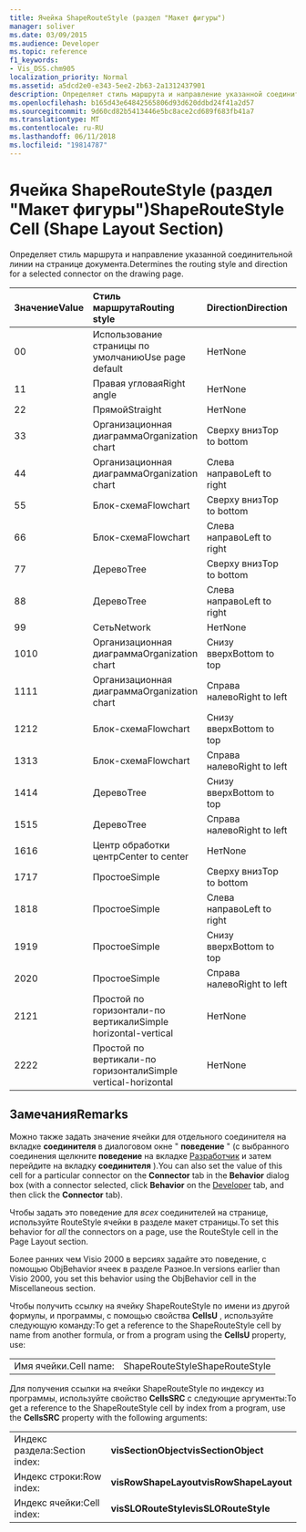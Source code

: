 ```yaml
---
title: Ячейка ShapeRouteStyle (раздел "Макет фигуры")
manager: soliver
ms.date: 03/09/2015
ms.audience: Developer
ms.topic: reference
f1_keywords:
- Vis_DSS.chm905
localization_priority: Normal
ms.assetid: a5dcd2e0-e343-5ee2-2b63-2a1312437901
description: Определяет стиль маршрута и направление указанной соединительной линии на странице документа.
ms.openlocfilehash: b165d43e64842565806d93d620ddbd24f41a2d57
ms.sourcegitcommit: 9d60cd82b5413446e5bc8ace2cd689f683fb41a7
ms.translationtype: MT
ms.contentlocale: ru-RU
ms.lasthandoff: 06/11/2018
ms.locfileid: "19814787"
---
```

# <a name="shaperoutestyle-cell-shape-layout-section"></a><span data-ttu-id="745c4-103">Ячейка ShapeRouteStyle (раздел "Макет фигуры")</span><span class="sxs-lookup"><span data-stu-id="745c4-103">ShapeRouteStyle Cell (Shape Layout Section)</span></span>

<span data-ttu-id="745c4-104">Определяет стиль маршрута и направление указанной соединительной линии на странице документа.</span><span class="sxs-lookup"><span data-stu-id="745c4-104">Determines the routing style and direction for a selected connector on the drawing page.</span></span>
  
|<span data-ttu-id="745c4-105">**Значение**</span><span class="sxs-lookup"><span data-stu-id="745c4-105">**Value**</span></span>|<span data-ttu-id="745c4-106">**Стиль маршрута**</span><span class="sxs-lookup"><span data-stu-id="745c4-106">**Routing style**</span></span>|<span data-ttu-id="745c4-107">**Direction**</span><span class="sxs-lookup"><span data-stu-id="745c4-107">**Direction**</span></span>|<span data-ttu-id="745c4-108">**Константа автоматизации**</span><span class="sxs-lookup"><span data-stu-id="745c4-108">**Automation constant**</span></span>|
|:-----|:-----|:-----|:-----|
|<span data-ttu-id="745c4-109">0</span><span class="sxs-lookup"><span data-stu-id="745c4-109">0</span></span>  <br/> |<span data-ttu-id="745c4-110">Использование страницы по умолчанию</span><span class="sxs-lookup"><span data-stu-id="745c4-110">Use page default</span></span>  <br/> |<span data-ttu-id="745c4-111">Нет</span><span class="sxs-lookup"><span data-stu-id="745c4-111">None</span></span>  <br/> |<span data-ttu-id="745c4-112">**visLORouteDefault**</span><span class="sxs-lookup"><span data-stu-id="745c4-112">**visLORouteDefault**</span></span> <br/> |
|<span data-ttu-id="745c4-113">1</span><span class="sxs-lookup"><span data-stu-id="745c4-113">1</span></span>  <br/> |<span data-ttu-id="745c4-114">Правая угловая</span><span class="sxs-lookup"><span data-stu-id="745c4-114">Right angle</span></span>  <br/> |<span data-ttu-id="745c4-115">Нет</span><span class="sxs-lookup"><span data-stu-id="745c4-115">None</span></span>  <br/> |<span data-ttu-id="745c4-116">**visLORouteRightAngle**</span><span class="sxs-lookup"><span data-stu-id="745c4-116">**visLORouteRightAngle**</span></span> <br/> |
|<span data-ttu-id="745c4-117">2</span><span class="sxs-lookup"><span data-stu-id="745c4-117">2</span></span>  <br/> |<span data-ttu-id="745c4-118">Прямой</span><span class="sxs-lookup"><span data-stu-id="745c4-118">Straight</span></span>  <br/> |<span data-ttu-id="745c4-119">Нет</span><span class="sxs-lookup"><span data-stu-id="745c4-119">None</span></span>  <br/> |<span data-ttu-id="745c4-120">**visLORouteStraight**</span><span class="sxs-lookup"><span data-stu-id="745c4-120">**visLORouteStraight**</span></span> <br/> |
|<span data-ttu-id="745c4-121">3</span><span class="sxs-lookup"><span data-stu-id="745c4-121">3</span></span>  <br/> |<span data-ttu-id="745c4-122">Организационная диаграмма</span><span class="sxs-lookup"><span data-stu-id="745c4-122">Organization chart</span></span>  <br/> |<span data-ttu-id="745c4-123">Сверху вниз</span><span class="sxs-lookup"><span data-stu-id="745c4-123">Top to bottom</span></span>  <br/> |<span data-ttu-id="745c4-124">**visLORouteOrgChartNS**</span><span class="sxs-lookup"><span data-stu-id="745c4-124">**visLORouteOrgChartNS**</span></span> <br/> |
|<span data-ttu-id="745c4-125">4</span><span class="sxs-lookup"><span data-stu-id="745c4-125">4</span></span>  <br/> |<span data-ttu-id="745c4-126">Организационная диаграмма</span><span class="sxs-lookup"><span data-stu-id="745c4-126">Organization chart</span></span>  <br/> |<span data-ttu-id="745c4-127">Слева направо</span><span class="sxs-lookup"><span data-stu-id="745c4-127">Left to right</span></span>  <br/> |<span data-ttu-id="745c4-128">**visLORouteOrgChartWE**</span><span class="sxs-lookup"><span data-stu-id="745c4-128">**visLORouteOrgChartWE**</span></span> <br/> |
|<span data-ttu-id="745c4-129">5</span><span class="sxs-lookup"><span data-stu-id="745c4-129">5</span></span>  <br/> |<span data-ttu-id="745c4-130">Блок-схема</span><span class="sxs-lookup"><span data-stu-id="745c4-130">Flowchart</span></span>  <br/> |<span data-ttu-id="745c4-131">Сверху вниз</span><span class="sxs-lookup"><span data-stu-id="745c4-131">Top to bottom</span></span>  <br/> |<span data-ttu-id="745c4-132">**visLORouteFlowchartNS**</span><span class="sxs-lookup"><span data-stu-id="745c4-132">**visLORouteFlowchartNS**</span></span> <br/> |
|<span data-ttu-id="745c4-133">6</span><span class="sxs-lookup"><span data-stu-id="745c4-133">6</span></span>  <br/> |<span data-ttu-id="745c4-134">Блок-схема</span><span class="sxs-lookup"><span data-stu-id="745c4-134">Flowchart</span></span>  <br/> |<span data-ttu-id="745c4-135">Слева направо</span><span class="sxs-lookup"><span data-stu-id="745c4-135">Left to right</span></span>  <br/> |<span data-ttu-id="745c4-136">**visLORouteFlowchartWE**</span><span class="sxs-lookup"><span data-stu-id="745c4-136">**visLORouteFlowchartWE**</span></span> <br/> |
|<span data-ttu-id="745c4-137">7</span><span class="sxs-lookup"><span data-stu-id="745c4-137">7</span></span>  <br/> |<span data-ttu-id="745c4-138">Дерево</span><span class="sxs-lookup"><span data-stu-id="745c4-138">Tree</span></span>  <br/> |<span data-ttu-id="745c4-139">Сверху вниз</span><span class="sxs-lookup"><span data-stu-id="745c4-139">Top to bottom</span></span>  <br/> |<span data-ttu-id="745c4-140">**visLORouteTreeNS**</span><span class="sxs-lookup"><span data-stu-id="745c4-140">**visLORouteTreeNS**</span></span> <br/> |
|<span data-ttu-id="745c4-141">8</span><span class="sxs-lookup"><span data-stu-id="745c4-141">8</span></span>  <br/> |<span data-ttu-id="745c4-142">Дерево</span><span class="sxs-lookup"><span data-stu-id="745c4-142">Tree</span></span>  <br/> |<span data-ttu-id="745c4-143">Слева направо</span><span class="sxs-lookup"><span data-stu-id="745c4-143">Left to right</span></span>  <br/> |<span data-ttu-id="745c4-144">**visLORouteTreeWE**</span><span class="sxs-lookup"><span data-stu-id="745c4-144">**visLORouteTreeWE**</span></span> <br/> |
|<span data-ttu-id="745c4-145">9</span><span class="sxs-lookup"><span data-stu-id="745c4-145">9</span></span>  <br/> |<span data-ttu-id="745c4-146">Сеть</span><span class="sxs-lookup"><span data-stu-id="745c4-146">Network</span></span>  <br/> |<span data-ttu-id="745c4-147">Нет</span><span class="sxs-lookup"><span data-stu-id="745c4-147">None</span></span>  <br/> |<span data-ttu-id="745c4-148">**visLORouteNetwork**</span><span class="sxs-lookup"><span data-stu-id="745c4-148">**visLORouteNetwork**</span></span> <br/> |
|<span data-ttu-id="745c4-149">10</span><span class="sxs-lookup"><span data-stu-id="745c4-149">10</span></span>  <br/> |<span data-ttu-id="745c4-150">Организационная диаграмма</span><span class="sxs-lookup"><span data-stu-id="745c4-150">Organization chart</span></span>  <br/> |<span data-ttu-id="745c4-151">Снизу вверх</span><span class="sxs-lookup"><span data-stu-id="745c4-151">Bottom to top</span></span>  <br/> |<span data-ttu-id="745c4-152">**visLORouteOrgChartSN**</span><span class="sxs-lookup"><span data-stu-id="745c4-152">**visLORouteOrgChartSN**</span></span> <br/> |
|<span data-ttu-id="745c4-153">11</span><span class="sxs-lookup"><span data-stu-id="745c4-153">11</span></span>  <br/> |<span data-ttu-id="745c4-154">Организационная диаграмма</span><span class="sxs-lookup"><span data-stu-id="745c4-154">Organization chart</span></span>  <br/> |<span data-ttu-id="745c4-155">Справа налево</span><span class="sxs-lookup"><span data-stu-id="745c4-155">Right to left</span></span>  <br/> |<span data-ttu-id="745c4-156">**visLORouteOrgChartEW**</span><span class="sxs-lookup"><span data-stu-id="745c4-156">**visLORouteOrgChartEW**</span></span> <br/> |
|<span data-ttu-id="745c4-157">12</span><span class="sxs-lookup"><span data-stu-id="745c4-157">12</span></span>  <br/> |<span data-ttu-id="745c4-158">Блок-схема</span><span class="sxs-lookup"><span data-stu-id="745c4-158">Flowchart</span></span>  <br/> |<span data-ttu-id="745c4-159">Снизу вверх</span><span class="sxs-lookup"><span data-stu-id="745c4-159">Bottom to top</span></span>  <br/> |<span data-ttu-id="745c4-160">**visLORouteFlowchartSN**</span><span class="sxs-lookup"><span data-stu-id="745c4-160">**visLORouteFlowchartSN**</span></span> <br/> |
|<span data-ttu-id="745c4-161">13</span><span class="sxs-lookup"><span data-stu-id="745c4-161">13</span></span>  <br/> |<span data-ttu-id="745c4-162">Блок-схема</span><span class="sxs-lookup"><span data-stu-id="745c4-162">Flowchart</span></span>  <br/> |<span data-ttu-id="745c4-163">Справа налево</span><span class="sxs-lookup"><span data-stu-id="745c4-163">Right to left</span></span>  <br/> |<span data-ttu-id="745c4-164">**visLORouteFlowchartEW**</span><span class="sxs-lookup"><span data-stu-id="745c4-164">**visLORouteFlowchartEW**</span></span> <br/> |
|<span data-ttu-id="745c4-165">14</span><span class="sxs-lookup"><span data-stu-id="745c4-165">14</span></span>  <br/> |<span data-ttu-id="745c4-166">Дерево</span><span class="sxs-lookup"><span data-stu-id="745c4-166">Tree</span></span>  <br/> |<span data-ttu-id="745c4-167">Снизу вверх</span><span class="sxs-lookup"><span data-stu-id="745c4-167">Bottom to top</span></span>  <br/> |<span data-ttu-id="745c4-168">**visLORouteTreeSN**</span><span class="sxs-lookup"><span data-stu-id="745c4-168">**visLORouteTreeSN**</span></span> <br/> |
|<span data-ttu-id="745c4-169">15</span><span class="sxs-lookup"><span data-stu-id="745c4-169">15</span></span>  <br/> |<span data-ttu-id="745c4-170">Дерево</span><span class="sxs-lookup"><span data-stu-id="745c4-170">Tree</span></span>  <br/> |<span data-ttu-id="745c4-171">Справа налево</span><span class="sxs-lookup"><span data-stu-id="745c4-171">Right to left</span></span>  <br/> |<span data-ttu-id="745c4-172">**visLORouteTreeEW**</span><span class="sxs-lookup"><span data-stu-id="745c4-172">**visLORouteTreeEW**</span></span> <br/> |
|<span data-ttu-id="745c4-173">16</span><span class="sxs-lookup"><span data-stu-id="745c4-173">16</span></span>  <br/> |<span data-ttu-id="745c4-174">Центр обработки центр</span><span class="sxs-lookup"><span data-stu-id="745c4-174">Center to center</span></span>  <br/> |<span data-ttu-id="745c4-175">Нет</span><span class="sxs-lookup"><span data-stu-id="745c4-175">None</span></span>  <br/> |<span data-ttu-id="745c4-176">**visLORouteCenterToCenter**</span><span class="sxs-lookup"><span data-stu-id="745c4-176">**visLORouteCenterToCenter**</span></span> <br/> |
|<span data-ttu-id="745c4-177">17</span><span class="sxs-lookup"><span data-stu-id="745c4-177">17</span></span>  <br/> |<span data-ttu-id="745c4-178">Простое</span><span class="sxs-lookup"><span data-stu-id="745c4-178">Simple</span></span>  <br/> |<span data-ttu-id="745c4-179">Сверху вниз</span><span class="sxs-lookup"><span data-stu-id="745c4-179">Top to bottom</span></span>  <br/> |<span data-ttu-id="745c4-180">**visLORouteSimpleNS**</span><span class="sxs-lookup"><span data-stu-id="745c4-180">**visLORouteSimpleNS**</span></span> <br/> |
|<span data-ttu-id="745c4-181">18</span><span class="sxs-lookup"><span data-stu-id="745c4-181">18</span></span>  <br/> |<span data-ttu-id="745c4-182">Простое</span><span class="sxs-lookup"><span data-stu-id="745c4-182">Simple</span></span>  <br/> |<span data-ttu-id="745c4-183">Слева направо</span><span class="sxs-lookup"><span data-stu-id="745c4-183">Left to right</span></span>  <br/> |<span data-ttu-id="745c4-184">**visLORouteSimpleWE**</span><span class="sxs-lookup"><span data-stu-id="745c4-184">**visLORouteSimpleWE**</span></span> <br/> |
|<span data-ttu-id="745c4-185">19</span><span class="sxs-lookup"><span data-stu-id="745c4-185">19</span></span>  <br/> |<span data-ttu-id="745c4-186">Простое</span><span class="sxs-lookup"><span data-stu-id="745c4-186">Simple</span></span>  <br/> |<span data-ttu-id="745c4-187">Снизу вверх</span><span class="sxs-lookup"><span data-stu-id="745c4-187">Bottom to top</span></span>  <br/> |<span data-ttu-id="745c4-188">**visLORouteSimpleSN**</span><span class="sxs-lookup"><span data-stu-id="745c4-188">**visLORouteSimpleSN**</span></span> <br/> |
|<span data-ttu-id="745c4-189">20</span><span class="sxs-lookup"><span data-stu-id="745c4-189">20</span></span>  <br/> |<span data-ttu-id="745c4-190">Простое</span><span class="sxs-lookup"><span data-stu-id="745c4-190">Simple</span></span>  <br/> |<span data-ttu-id="745c4-191">Справа налево</span><span class="sxs-lookup"><span data-stu-id="745c4-191">Right to left</span></span>  <br/> |<span data-ttu-id="745c4-192">**visLORouteSimpleEW**</span><span class="sxs-lookup"><span data-stu-id="745c4-192">**visLORouteSimpleEW**</span></span> <br/> |
|<span data-ttu-id="745c4-193">21</span><span class="sxs-lookup"><span data-stu-id="745c4-193">21</span></span>  <br/> |<span data-ttu-id="745c4-194">Простой по горизонтали-по вертикали</span><span class="sxs-lookup"><span data-stu-id="745c4-194">Simple horizontal-vertical</span></span>  <br/> |<span data-ttu-id="745c4-195">Нет</span><span class="sxs-lookup"><span data-stu-id="745c4-195">None</span></span>  <br/> |<span data-ttu-id="745c4-196">**visLORouteSimpleHV**</span><span class="sxs-lookup"><span data-stu-id="745c4-196">**visLORouteSimpleHV**</span></span> <br/> |
|<span data-ttu-id="745c4-197">22</span><span class="sxs-lookup"><span data-stu-id="745c4-197">22</span></span>  <br/> |<span data-ttu-id="745c4-198">Простой по вертикали-по горизонтали</span><span class="sxs-lookup"><span data-stu-id="745c4-198">Simple vertical-horizontal</span></span>  <br/> |<span data-ttu-id="745c4-199">Нет</span><span class="sxs-lookup"><span data-stu-id="745c4-199">None</span></span>  <br/> |<span data-ttu-id="745c4-200">**visLORouteSimpleVH**</span><span class="sxs-lookup"><span data-stu-id="745c4-200">**visLORouteSimpleVH**</span></span> <br/> |
   
## <a name="remarks"></a><span data-ttu-id="745c4-201">Замечания</span><span class="sxs-lookup"><span data-stu-id="745c4-201">Remarks</span></span>

<span data-ttu-id="745c4-202">Можно также задать значение ячейки для отдельного соединителя на вкладке **соединителя** в диалоговом окне " **поведение** " (с выбранного соединения щелкните **поведение** на вкладке [Разработчик](run-in-developer-mode-display-the-developer-tab.md) и затем перейдите на вкладку **соединителя** ).</span><span class="sxs-lookup"><span data-stu-id="745c4-202">You can also set the value of this cell for a particular connector on the **Connector** tab in the **Behavior** dialog box (with a connector selected, click **Behavior** on the [Developer](run-in-developer-mode-display-the-developer-tab.md) tab, and then click the **Connector** tab).</span></span> 
  
<span data-ttu-id="745c4-203">Чтобы задать это поведение для *всех* соединителей на странице, используйте RouteStyle ячейки в разделе макет страницы.</span><span class="sxs-lookup"><span data-stu-id="745c4-203">To set this behavior for  *all*  the connectors on a page, use the RouteStyle cell in the Page Layout section.</span></span> 
  
<span data-ttu-id="745c4-204">Более ранних чем Visio 2000 в версиях задайте это поведение, с помощью ObjBehavior ячеек в разделе Разное.</span><span class="sxs-lookup"><span data-stu-id="745c4-204">In versions earlier than Visio 2000, you set this behavior using the ObjBehavior cell in the Miscellaneous section.</span></span>
  
<span data-ttu-id="745c4-205">Чтобы получить ссылку на ячейку ShapeRouteStyle по имени из другой формулы, и программы, с помощью свойства **CellsU** , используйте следующую команду:</span><span class="sxs-lookup"><span data-stu-id="745c4-205">To get a reference to the ShapeRouteStyle cell by name from another formula, or from a program using the **CellsU** property, use:</span></span> 
  
|||
|:-----|:-----|
|<span data-ttu-id="745c4-206">Имя ячейки.</span><span class="sxs-lookup"><span data-stu-id="745c4-206">Cell name:</span></span>  <br/> |<span data-ttu-id="745c4-207">ShapeRouteStyle</span><span class="sxs-lookup"><span data-stu-id="745c4-207">ShapeRouteStyle</span></span>  <br/> |
   
<span data-ttu-id="745c4-208">Для получения ссылки на ячейки ShapeRouteStyle по индексу из программы, используйте свойство **CellsSRC** с следующие аргументы:</span><span class="sxs-lookup"><span data-stu-id="745c4-208">To get a reference to the ShapeRouteStyle cell by index from a program, use the **CellsSRC** property with the following arguments:</span></span> 
  
|||
|:-----|:-----|
|<span data-ttu-id="745c4-209">Индекс раздела:</span><span class="sxs-lookup"><span data-stu-id="745c4-209">Section index:</span></span>  <br/> |<span data-ttu-id="745c4-210">**visSectionObject**</span><span class="sxs-lookup"><span data-stu-id="745c4-210">**visSectionObject**</span></span> <br/> |
|<span data-ttu-id="745c4-211">Индекс строки:</span><span class="sxs-lookup"><span data-stu-id="745c4-211">Row index:</span></span>  <br/> |<span data-ttu-id="745c4-212">**visRowShapeLayout**</span><span class="sxs-lookup"><span data-stu-id="745c4-212">**visRowShapeLayout**</span></span> <br/> |
|<span data-ttu-id="745c4-213">Индекс ячейки:</span><span class="sxs-lookup"><span data-stu-id="745c4-213">Cell index:</span></span>  <br/> |<span data-ttu-id="745c4-214">**visSLORouteStyle**</span><span class="sxs-lookup"><span data-stu-id="745c4-214">**visSLORouteStyle**</span></span> <br/> |
   

